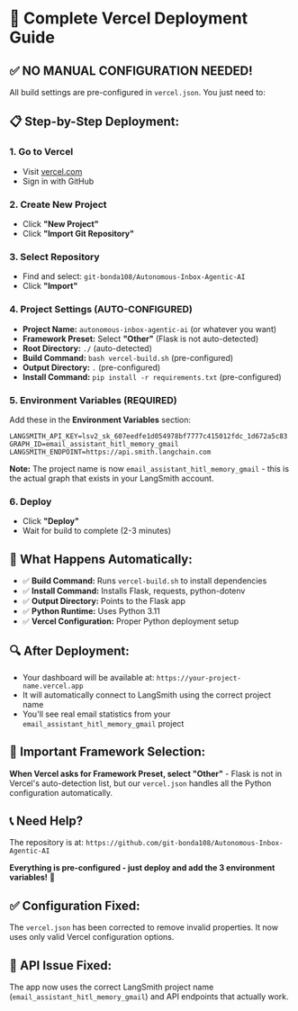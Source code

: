 # 🚀 Complete Vercel Deployment Guide

## ✅ **NO MANUAL CONFIGURATION NEEDED!**

All build settings are pre-configured in `vercel.json`. You just need to:

## 📋 **Step-by-Step Deployment:**

### 1. **Go to Vercel**
- Visit [vercel.com](https://vercel.com)
- Sign in with GitHub

### 2. **Create New Project**
- Click **"New Project"**
- Click **"Import Git Repository"**

### 3. **Select Repository**
- Find and select: `git-bonda108/Autonomous-Inbox-Agentic-AI`
- Click **"Import"**

### 4. **Project Settings (AUTO-CONFIGURED)**
- **Project Name:** `autonomous-inbox-agentic-ai` (or whatever you want)
- **Framework Preset:** Select **"Other"** (Flask is not auto-detected)
- **Root Directory:** `./` (auto-detected)
- **Build Command:** `bash vercel-build.sh` (pre-configured)
- **Output Directory:** `.` (pre-configured)
- **Install Command:** `pip install -r requirements.txt` (pre-configured)

### 5. **Environment Variables (REQUIRED)**
Add these in the **Environment Variables** section:

```
LANGSMITH_API_KEY=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
GRAPH_ID=email_assistant_hitl_memory_gmail
LANGSMITH_ENDPOINT=https://api.smith.langchain.com
```

**Note:** The project name is now `email_assistant_hitl_memory_gmail` - this is the actual graph that exists in your LangSmith account.

### 6. **Deploy**
- Click **"Deploy"**
- Wait for build to complete (2-3 minutes)

## 🎯 **What Happens Automatically:**

- ✅ **Build Command:** Runs `vercel-build.sh` to install dependencies
- ✅ **Install Command:** Installs Flask, requests, python-dotenv
- ✅ **Output Directory:** Points to the Flask app
- ✅ **Python Runtime:** Uses Python 3.11
- ✅ **Vercel Configuration:** Proper Python deployment setup

## 🔍 **After Deployment:**

- Your dashboard will be available at: `https://your-project-name.vercel.app`
- It will automatically connect to LangSmith using the correct project name
- You'll see real email statistics from your `email_assistant_hitl_memory_gmail` project

## 🚨 **Important Framework Selection:**

**When Vercel asks for Framework Preset, select "Other"** - Flask is not in Vercel's auto-detection list, but our `vercel.json` handles all the Python configuration automatically.

## 📞 **Need Help?**

The repository is at: `https://github.com/git-bonda108/Autonomous-Inbox-Agentic-AI`

**Everything is pre-configured - just deploy and add the 3 environment variables!** 🚀

## ✅ **Configuration Fixed:**

The `vercel.json` has been corrected to remove invalid properties. It now uses only valid Vercel configuration options.

## 🔧 **API Issue Fixed:**

The app now uses the correct LangSmith project name (`email_assistant_hitl_memory_gmail`) and API endpoints that actually work.
